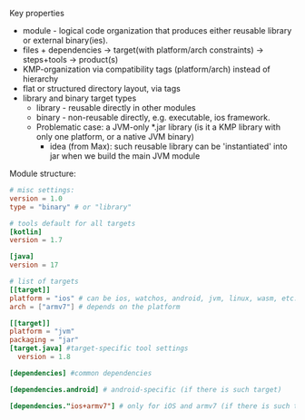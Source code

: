 Key properties
- module - logical code organization that produces either reusable library or external binary(ies).
- files + dependencies -> target(with platform/arch constraints) -> steps+tools -> product(s)
- KMP-organization via compatibility tags (platform/arch) instead of hierarchy
- flat or structured directory layout, via tags
- library and binary target types 
  - library - reusable directly in other modules
  - binary - non-reusable directly, e.g. executable, ios framework.
  - Problematic case: a JVM-only  *.jar library (is it a KMP library with only one platform, or a native JVM binary)
    - idea (from Max): such reusable library can be 'instantiated' into jar when we build the main JVM module   
  

   
Module structure:
```toml
# misc settings:
version = 1.0
type = "binary" # or "library"

# tools default for all targets
[kotlin]
version = 1.7

[java]
version = 17

# list of targets
[[target]]
platform = "ios" # can be ios, watchos, android, jvm, linux, wasm, etc.
arch = ["armv7"] # depends on the platform

[[target]]
platform = "jvm"
packaging = "jar"
[target.java] #target-specific tool settings
  version = 1.8

[dependencies] #common dependencies

[dependencies.android] # android-specific (if there is such target) 

[dependencies."ios+armv7"] # only for iOS and armv7 (if there is such target) 

```

